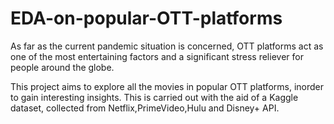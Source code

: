 # EDA-on-popular-OTT-platforms

As far as the current pandemic situation is concerned, OTT platforms act as one of the most entertaining factors and a significant stress reliever for people around the globe.

This project aims to explore all the movies in popular OTT platforms, inorder to gain interesting insights. This is carried out with the aid of a Kaggle dataset, collected from Netflix,PrimeVideo,Hulu and Disney+ API.


